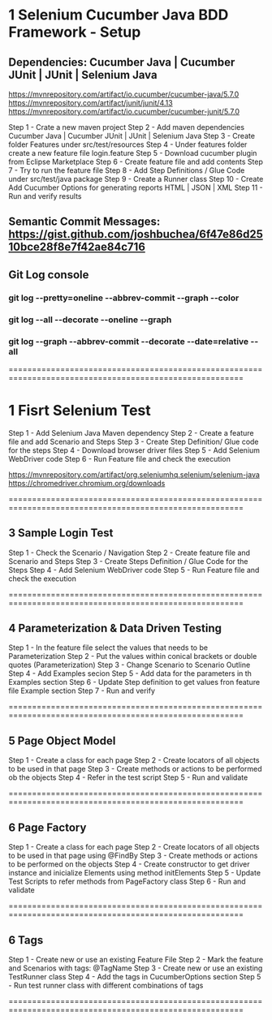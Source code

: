
# 1 Selenium Cucumber Java BDD Framework - Setup

## Dependencies: Cucumber Java | Cucumber JUnit | JUnit | Selenium Java 

https://mvnrepository.com/artifact/io.cucumber/cucumber-java/5.7.0
https://mvnrepository.com/artifact/junit/junit/4.13
https://mvnrepository.com/artifact/io.cucumber/cucumber-junit/5.7.0

Step 1 - Crate a new maven project
Step 2 - Add maven dependencies Cucumber Java | Cucumber JUnit | JUnit | Selenium Java
Step 3 - Create folder Features under src/test/resources
Step 4 - Under features folder create a new feature file login.feature
Step 5 - Download cucumber plugin from Eclipse Marketplace
Step 6 - Create feature file and add contents 
Step 7 - Try to run the feature file 
Step 8 - Add Step Definitions / Glue Code under src/test/java package 
Step 9 - Create a Runner class
Step 10 - Create Add Cucumber Options for generating reports HTML | JSON | XML
Step 11 - Run and verify results 


## Semantic Commit Messages: https://gist.github.com/joshbuchea/6f47e86d2510bce28f8e7f42ae84c716

## Git Log console 
### git log --pretty=oneline --abbrev-commit --graph --color
### git log --all --decorate --oneline --graph
### git log --graph --abbrev-commit --decorate --date=relative --all

========================================================================================================

# 1 Fisrt Selenium Test

Step 1 - Add Selenium Java Maven dependency 
Step 2 - Create a feature file and add Scenario and Steps
Step 3 - Create Step Definition/ Glue code for the steps
Step 4 - Download browser driver files
Step 5 - Add Selenium WebDriver code
Step 6 - Run Feature file and check the execution
 
https://mvnrepository.com/artifact/org.seleniumhq.selenium/selenium-java
https://chromedriver.chromium.org/downloads

========================================================================================================

## 3 Sample Login Test

Step 1 - Check the Scenario / Navigation
Step 2 - Create feature file and Scenario and Steps
Step 3 - Create Steps Definition / Glue Code for the Steps
Step 4 - Add Selenium WebDriver code 
Step 5 - Run Feature file and check the execution

========================================================================================================

## 4 Parameterization & Data Driven Testing

Step 1 - In the feature file select the values that needs to be Parameterization
Step 2 - Put the values within conical brackets or double quotes (Parameterization)
Step 3 - Change Scenario to Scenario Outline
Step 4 - Add Examples secion
Step 5 - Add data for the parameters in th Examples section
Step 6 - Update Step definition to get values fron feature file Example section
Step 7 - Run and verify 

========================================================================================================

## 5 Page Object Model 

Step 1 - Create a class for each page
Step 2 - Create locators of all objects to be used in that page
Step 3 - Create methods or actions to be performed ob the objects
Step 4 - Refer in the test script 
Step 5 - Run and validate

========================================================================================================

## 6 Page Factory

Step 1 - Create a class for each page
Step 2 - Create locators of all objects to be used in that page using @FindBy
Step 3 - Create methods or actions to be performed on the objects
Step 4 - Create constructor to get driver instance and inicialize Elements using method initElements
Step 5 - Update Test Scripts to refer methods from PageFactory class
Step 6 - Run and validate

========================================================================================================

## 6 Tags

Step 1 - Create new or use an existing Feature File
Step 2 - Mark the feature and Scenarios with tags: @TagName
Step 3 - Create new or use an existing TestRunner class
Step 4 - Add the tags in CucumberOptions section
Step 5 - Run test runner class with different combinations of tags

========================================================================================================

